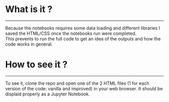 # What is it ?
------
Because the notebooks requires some data loading and different libraries I saved the HTML/CSS once the notebooks run were completed.
</br>
This prevents to run the full code to get an idea of the outputs and how the code works in general.</br>

# How to see it ?
------
To see it, clone the repo and open one of the 2 HTML files (1 for each version of the code: vanilla and improved) in your web browser.
It should be displaid properly as a Jupyter Notebook.
